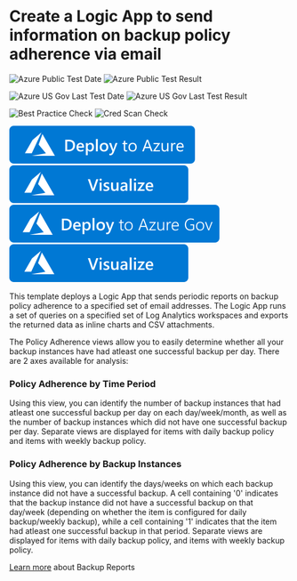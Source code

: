 # Create a Logic App to send information on backup policy adherence via email

![Azure Public Test Date](https://azurequickstartsservice.blob.core.windows.net/badges/101-backup-policyadherence-report/PublicLastTestDate.svg)
![Azure Public Test Result](https://azurequickstartsservice.blob.core.windows.net/badges/101-backup-policyadherence-report/PublicDeployment.svg)

![Azure US Gov Last Test Date](https://azurequickstartsservice.blob.core.windows.net/badges/101-backup-policyadherence-report/FairfaxLastTestDate.svg)
![Azure US Gov Last Test Result](https://azurequickstartsservice.blob.core.windows.net/badges/101-backup-policyadherence-report/FairfaxDeployment.svg)

![Best Practice Check](https://azurequickstartsservice.blob.core.windows.net/badges/101-backup-policyadherence-report/BestPracticeResult.svg)
![Cred Scan Check](https://azurequickstartsservice.blob.core.windows.net/badges/101-backup-policyadherence-report/CredScanResult.svg)

[![Deploy To Azure](https://raw.githubusercontent.com/Azure/azure-quickstart-templates/master/1-CONTRIBUTION-GUIDE/images/deploytoazure.svg?sanitize=true)](https://portal.azure.com/#create/Microsoft.Template/uri/https%3A%2F%2Fraw.githubusercontent.com%2FAzure%2Fazure-quickstart-templates%2Fmaster%2F101-backup-policyadherence-report%2Fazuredeploy.json)  [![Visualize](https://raw.githubusercontent.com/Azure/azure-quickstart-templates/master/1-CONTRIBUTION-GUIDE/images/visualizebutton.svg?sanitize=true)](http://armviz.io/#/?load=https%3A%2F%2Fraw.githubusercontent.com%2FAzure%2Fazure-quickstart-templates%2Fmaster%2F101-backup-policyadherence-report%2Fazuredeploy.json)
[![Deploy To Azure US Gov](https://raw.githubusercontent.com/Azure/azure-quickstart-templates/master/1-CONTRIBUTION-GUIDE/images/deploytoazuregov.svg?sanitize=true)](https://portal.azure.us/#create/Microsoft.Template/uri/https%3A%2F%2Fraw.githubusercontent.com%2FAzure%2Fazure-quickstart-templates%2Fmaster%2F101-backup-policyadherence-report%2Fazuredeploy.json)
[![Visualize](https://raw.githubusercontent.com/Azure/azure-quickstart-templates/master/1-CONTRIBUTION-GUIDE/images/visualizebutton.svg?sanitize=true)](http://armviz.io/#/?load=https%3A%2F%2Fraw.githubusercontent.com%2FAzure%2Fazure-quickstart-templates%2Fmaster%2F101-backup-policyadherence-report%2Fazuredeploy.json)


This template deploys a Logic App that sends periodic reports on backup policy adherence to a specified set of email addresses. The Logic App runs a set of queries on a specified set of Log Analytics workspaces and exports the returned data as inline charts and CSV attachments.

The Policy Adherence views allow you to easily determine whether all your backup instances have had atleast one successful backup per day. There are 2 axes available for analysis:

### Policy Adherence by Time Period
Using this view, you can identify the number of backup instances that had atleast one successful backup per day on each day/week/month, as well as the number of backup instances which did not have one successful backup per day. Separate views are displayed for items with daily backup policy and items with weekly backup policy.

### Policy Adherence by Backup Instances
Using this view, you can identify the days/weeks on which each backup instance did not have a successful backup. A cell containing '0' indicates that the backup instance did not have a successful backup on that day/week (depending on whether the item is configured for daily backup/weekly backup), while a cell containing '1' indicates that the item had atleast one successful backup in that period. Separate views are displayed for items with daily backup policy, and items with weekly backup policy.

[Learn more](https://aka.ms/AzureBackupReportDoc) about Backup Reports







